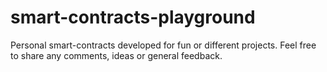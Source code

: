 # smart-contracts-playground
Personal smart-contracts developed for fun or different projects. Feel free to share any comments, ideas or general feedback. 
